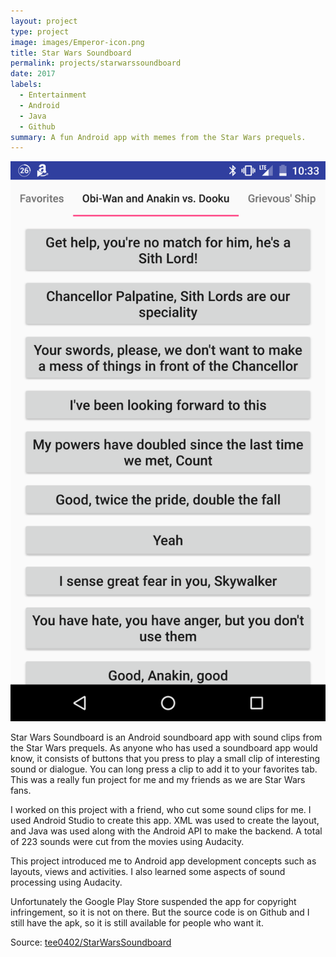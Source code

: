 ```yaml
---
layout: project
type: project
image: images/Emperor-icon.png
title: Star Wars Soundboard
permalink: projects/starwarssoundboard
date: 2017
labels:
  - Entertainment
  - Android
  - Java
  - Github
summary: A fun Android app with memes from the Star Wars prequels.
---
```


<img class="ui medium right floated image" src="../images/soundboard_screenshot_1.png">

Star Wars Soundboard is an Android soundboard app with sound clips from the Star Wars prequels. As anyone who has used a soundboard app would know, it consists of buttons that you press to play a small clip of interesting sound or dialogue. You can long press a clip to add it to your favorites tab. This was a really fun project for me and my friends as we are Star Wars fans.

I worked on this project with a friend, who cut some sound clips for me. I used Android Studio to create this app. XML was used to create the layout, and Java was used along with the Android API to make the backend. A total of 223 sounds were cut from the movies using Audacity.

This project introduced me to Android app development concepts such as layouts, views and activities. I also learned some aspects of sound processing using Audacity.

Unfortunately the Google Play Store suspended the app for copyright infringement, so it is not on there. But the source code is on Github and I still have the apk, so it is still available for people who want it.

Source: <a href="https://github.com/tee0402/StarWarsSoundboard"><i class="large github icon "></i>tee0402/StarWarsSoundboard</a>

